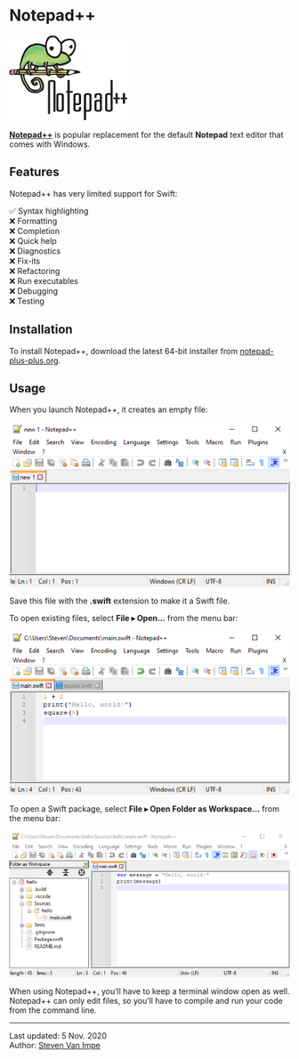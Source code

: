 # Notepad++

![](notepadplusplus.png)

[**Notepad++**](https://notepad-plus-plus.org) is popular replacement for the default **Notepad** text editor that comes with Windows.

## Features

Notepad++ has very limited support for Swift:

✅ Syntax highlighting \
❌ Formatting \
❌ Completion \
❌ Quick help \
❌ Diagnostics \
❌ Fix-its \
❌ Refactoring \
❌ Run executables \
❌ Debugging \
❌ Testing

## Installation

To install Notepad++, download the latest 64-bit installer from [notepad-plus-plus.org](https://notepad-plus-plus.org/downloads/).

## Usage

When you launch Notepad++, it creates an empty file:

![](empty.png)

Save this file with the **.swift** extension to make it a Swift file. 

To open existing files, select **File ▸ Open...** from the menu bar:

![](documents.png)

To open a Swift package, select **File ▸ Open Folder as Workspace...** from the menu bar:

![](workspace.png)

When using Notepad++, you’ll have to keep a terminal window open as well. Notepad++ can only edit files, so you’ll have to compile and run your code from the command line.

---

Last updated: 5 Nov. 2020 \
Author: [Steven Van Impe](https://github.com/svanimpe)
